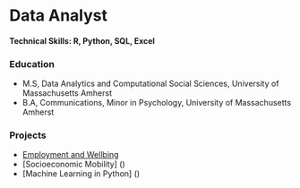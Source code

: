 # Data Analyst

#### Technical Skills: R, Python, SQL, Excel

### Education
- M.S, Data Analytics and Computational Social Sciences, University of Massachusetts Amherst
- B.A, Communications, Minor in Psychology, University of Massachusetts Amherst 

### Projects
- [Employment and Wellbing](EmploymentWellbeing.pdf)
- [Socioeconomic Mobility] ()
- [Machine Learning in Python] ()
